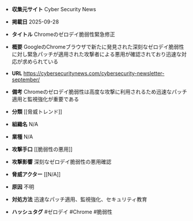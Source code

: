 - **収集元サイト**
Cyber Security News

- **掲載日**
2025-09-28

- **タイトル**
Chromeのゼロデイ脆弱性緊急修正

- **概要**
GoogleのChromeブラウザで新たに発見された深刻なゼロデイ脆弱性に対し緊急パッチが適用された攻撃者による悪用が確認されており迅速な対応が求められている

- **URL**
https://cybersecuritynews.com/cybersecurity-newsletter-september/

- **備考**
Chromeのゼロデイ脆弱性は高度な攻撃に利用されるため迅速なパッチ適用と監視強化が重要である

- **分類**
[[脅威トレンド]]

- **組織名**
N/A

- **業種**
N/A

- **攻撃手口**
[[脆弱性の悪用]]

- **攻撃影響**
深刻なゼロデイ脆弱性の悪用確認

- **脅威アクター**
[[N/A]]

- **原因**
不明

- **対処方法**
迅速なパッチ適用、監視強化、セキュリティ教育

- **ハッシュタグ**
#ゼロデイ #Chrome #脆弱性
